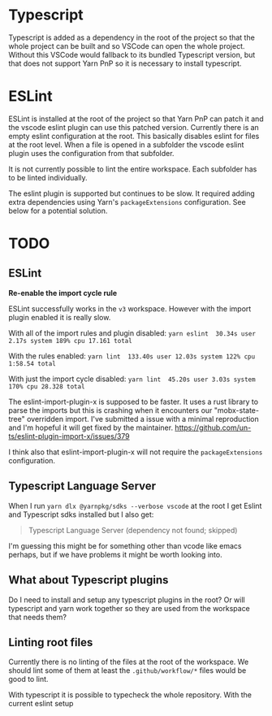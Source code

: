 # Typescript
Typescript is added as a dependency in the root of the project so that the whole project can be built and so VSCode can open the whole project. Without this VSCode would fallback to its bundled Typescript version, but that does not support Yarn PnP so it is necessary to install typescript.

# ESLint
ESLint is installed at the root of the project so that Yarn PnP can patch it and the vscode eslint plugin can use this patched version. Currently there is an empty eslint configuration at the root. This basically disables eslint for files at the root level. When a file is opened in a subfolder the vscode eslint plugin uses the configuration from that subfolder.

It is not currently possible to lint the entire workspace. Each subfolder has to be linted individually.

The eslint plugin is supported but continues to be slow. It required adding extra dependencies using Yarn's `packageExtensions` configuration. See below for a potential solution.

# TODO

## ESLint

**Re-enable the import cycle rule**

ESLint successfully works in the `v3` workspace. However with the import plugin enabled it is really slow.

With all of the import rules and plugin disabled:
`yarn eslint  30.34s user 2.17s system 189% cpu 17.161 total`

With the rules enabled:
`yarn lint  133.40s user 12.03s system 122% cpu 1:58.54 total`

With just the import cycle disabled:
`yarn lint  45.20s user 3.03s system 170% cpu 28.328 total`

The eslint-import-plugin-x is supposed to be faster. It uses a rust library to parse the imports but this is crashing when it encounters our "mobx-state-tree" overridden import. I've submitted a issue with a minimal reproduction and I'm hopeful it will get fixed by the maintainer. https://github.com/un-ts/eslint-plugin-import-x/issues/379

I think also that eslint-import-plugin-x will not require the `packageExtensions` configuration.

## Typescript Language Server
When I run `yarn dlx @yarnpkg/sdks --verbose vscode` at the root I get Eslint and Typescript sdks installed but I also get:
>  Typescript Language Server (dependency not found; skipped)

I'm guessing this might be for something other than vcode like emacs perhaps, but if we have problems it might be worth looking into.

## What about Typescript plugins
Do I need to install and setup any typescript plugins in the root? Or will typescript and yarn work together so they are used from the workspace that needs them?

## Linting root files
Currently there is no linting of the files at the root of the workspace. We should lint some of them at least the `.github/workflow/*` files would be good to lint.

With typescript it is possible to typecheck the whole repository. With the current eslint setup
